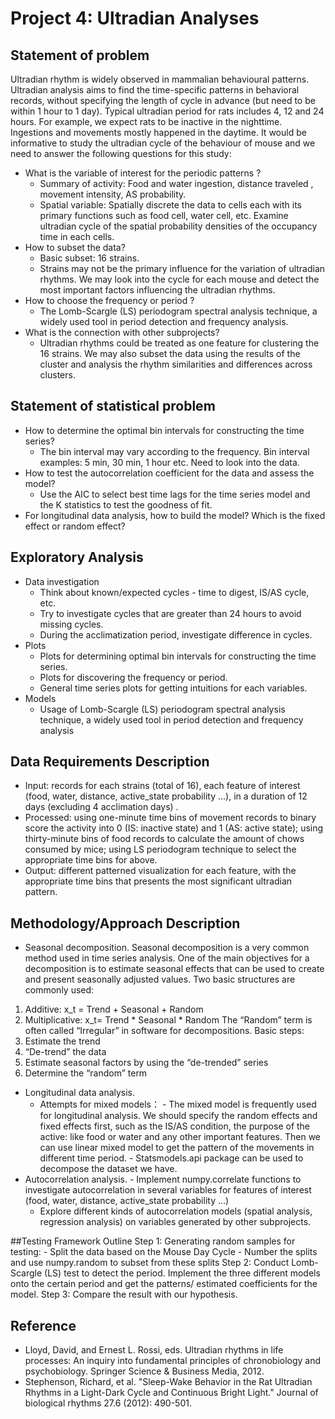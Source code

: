 Project 4: Ultradian Analyses
=============================
## Statement of problem


Ultradian rhythm is widely observed in mammalian behavioural patterns. Ultradian analysis aims to find the time-specific patterns in behavioral records, without specifying the length of cycle in advance (but need to be within 1 hour to 1 day). Typical ultradian period for rats includes 4, 12 and 24 hours. For example, we expect rats to be inactive in the nighttime. Ingestions and movements mostly happened in the daytime. It would be informative to study the ultradian cycle of the behaviour of mouse and we need to answer the following questions for this study: 
- What is the variable of interest for the periodic patterns ?
    - Summary of activity: Food and water ingestion, distance traveled , movement intensity, AS probability.
    - Spatial variable: Spatially discrete the data to cells each with its primary functions such as food cell, water cell, etc.  Examine ultradian cycle of  the spatial probability densities of the occupancy time in each cells. 
- How to subset the data?
    - Basic subset: 16 strains.
    - Strains may not be the primary influence for the variation of ultradian rhythms. We may look into the cycle for each mouse and detect the most important factors influencing the  ultradian rhythms. 
- How to choose the frequency or period ?
    - The Lomb-Scargle (LS) periodogram spectral analysis technique, a widely used tool in period detection and frequency analysis.
- What is the connection with other subprojects?
    - Ultradian rhythms could be treated as one feature for clustering the 16 strains. We may also subset the data using the results of the cluster and analysis the rhythm similarities and differences across clusters. 

## Statement of statistical problem
- How to determine the optimal bin intervals for constructing the time series?
    - The bin interval may vary according to the frequency. Bin interval examples: 5 min, 30 min, 1 hour etc. Need to look into the data. 
- How to test the autocorrelation coefficient for the data and assess the model?
    -  Use the AIC to select best time lags for the time series model and the K statistics to test the goodness of fit.
- For longitudinal data analysis, how to build the model? Which is the fixed effect or  random effect?


## Exploratory Analysis
- Data investigation
    - Think about known/expected cycles - time to digest, IS/AS cycle, etc.
    - Try to investigate cycles that are greater than 24 hours to avoid missing cycles.
    - During the acclimatization period, investigate difference in cycles.
- Plots
    - Plots for determining optimal bin intervals for constructing the time series.
    - Plots for discovering the frequency or period.
    - General time series plots for getting intuitions for each variables.
- Models
    - Usage of Lomb-Scargle (LS) periodogram spectral analysis technique, a widely used tool in period detection and frequency analysis

## Data Requirements Description
- Input:  records for each strains (total of  16), each feature of interest (food, water, distance, active_state probability ...), in a duration of 12 days (excluding 4 acclimation days) . 
- Processed: using one-minute time bins of movement records to binary score the activity into 0 (IS: inactive state) and 1 (AS: active state); using thirty-minute bins of food records to calculate the amount of chows consumed by mice; using LS periodogram technique to select the appropriate time bins for above.
- Output: different patterned visualization for each feature, with the appropriate time bins that presents the most significant ultradian pattern.

## Methodology/Approach Description
- Seasonal decomposition.
Seasonal decomposition is a very common method used in time series analysis. One of the main objectives for a decomposition is to estimate seasonal effects that can be used to create and present seasonally adjusted values. 
Two basic structures are commonly used:
1. Additive:  x_t = Trend + Seasonal + Random
2. Multiplicative:  x_t= Trend * Seasonal * Random
The “Random” term is often called “Irregular” in software for decompositions.
Basic steps:
1. Estimate the trend
2. “De-trend” the data
3. Estimate seasonal factors by using the “de-trended” series
4. Determine the “random” term
- Longitudinal data analysis.
   - Attempts for mixed models：
         - The mixed model is frequently used for longitudinal analysis. We should specify the random effects and fixed effects first, such as the IS/AS condition, the purpose of the active: like  food or water and any other important features. Then we  can use linear mixed model to get the pattern of the movements in different time period.
         - Statsmodels.api package can be used to decompose the dataset we have. 
- Autocorrelation analysis. 
                - Implement numpy.correlate functions to investigate autocorrelation in  several variables for features of interest (food, water, distance, active_state probability ...)
	- Explore different kinds of autocorrelation models (spatial analysis, regression analysis) on variables generated by other subprojects. 

##Testing Framework Outline
Step 1: Generating random samples for testing:
         - Split the data based on the Mouse Day Cycle
         - Number the splits and use numpy.random to subset from these splits
Step 2: Conduct Lomb-Scargle (LS) test to detect the period. Implement the three different models onto the certain period and get the patterns/ estimated coefficients for the model.
Step 3: Compare the result with our hypothesis.


## Reference
- Lloyd, David, and Ernest L. Rossi, eds. Ultradian rhythms in life processes: An inquiry into fundamental principles of chronobiology and psychobiology. Springer Science & Business Media, 2012.
- Stephenson, Richard, et al. "Sleep-Wake Behavior in the Rat Ultradian Rhythms in a Light-Dark Cycle and Continuous Bright Light." Journal of biological rhythms 27.6 (2012): 490-501.
